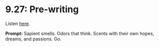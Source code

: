 # 9.27: Pre-writing 

Listen [here](http://www.writingexcuses.com/2014/06/29/writing-excuses-9-27-pre-writing/). 

**Prompt:** Sapient smells. Odors that think. Scents with their own hopes, dreams, and passions. Go.
